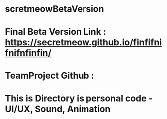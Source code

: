 # scretmeowBetaVersion
# Final Beta Version Link : https://secretmeow.github.io/finfifnifnifnfinfin/
# TeamProject Github : 

# This is Directory is personal code - UI/UX, Sound, Animation
